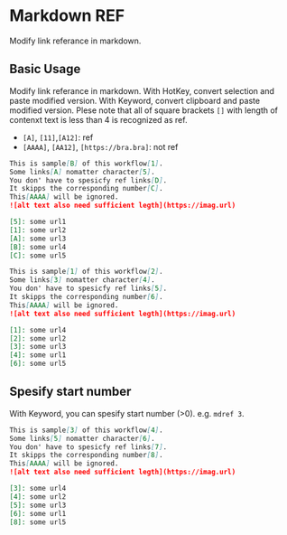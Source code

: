 # Markdown REF
Modify link referance in markdown.

## Basic Usage
Modify link referance in markdown.
With HotKey, convert selection and paste modified version.
With Keyword, convert clipboard and paste modified version.
Plese note that all of square brackets `[]` with length of contenxt text is less than 4 is recognized as ref.
- `[A]`, `[11]`,`[A12]`: ref
- `[AAAA]`, `[AA12]`, `[https://bra.bra]`: not ref

```input.md
This is sample[B] of this workflow[1].
Some links[A] nomatter character[5].
You don' have to spesicfy ref links[D].
It skipps the corresponding number[C].
This[AAAA] will be ignored.
![alt text also need sufficient legth](https://imag.url)

[5]: some url1
[1]: some url2
[A]: some url3
[B]: some url4
[C]: some url5
```

``` modified.md
This is sample[1] of this workflow[2].
Some links[3] nomatter character[4].
You don' have to spesicfy ref links[5].
It skipps the corresponding number[6].
This[AAAA] will be ignored.
![alt text also need sufficient legth](https://imag.url)

[1]: some url4
[2]: some url2
[3]: some url3
[4]: some url1
[6]: some url5
```

## Spesify start number
With Keyword, you can spesify start number (>0).
e.g. `mdref 3`.

```modified-with-3.md
This is sample[3] of this workflow[4].
Some links[5] nomatter character[6].
You don' have to spesicfy ref links[7].
It skipps the corresponding number[8].
This[AAAA] will be ignored.
![alt text also need sufficient legth](https://imag.url)

[3]: some url4
[4]: some url2
[5]: some url3
[6]: some url1
[8]: some url5
```
